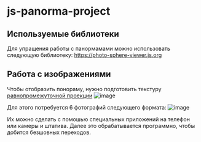 # js-panorma-project

## Используемые библиотеки

Для упращения работы с панормамами можно использовать следующую библиотеку: https://photo-sphere-viewer.js.org

## Работа с изображениями

Чтобы отобразить понораму, нужно подготовить текстуру [равнопромежуточной проекции](https://ru.wikipedia.org/wiki/%D0%A0%D0%B0%D0%B2%D0%BD%D0%BE%D0%BF%D1%80%D0%BE%D0%BC%D0%B5%D0%B6%D1%83%D1%82%D0%BE%D1%87%D0%BD%D0%B0%D1%8F_%D0%BF%D1%80%D0%BE%D0%B5%D0%BA%D1%86%D0%B8%D1%8F)
![image](https://github.com/user-attachments/assets/d3733dc6-923a-486a-8800-d4f18ea00d33)

Для этого потребуется 6 фотографий следующего формата:
![image](https://github.com/user-attachments/assets/d17dcec8-5835-4049-b917-05f85b3ebe95)

Их можно сделать с помошью специальных приложений на телефон или камеры и штатива. Далее это обрабатывается 
программно, чтобы добится безшовных переходов.
